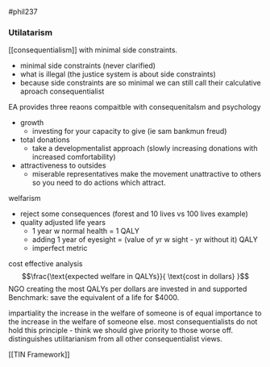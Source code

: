 #phil237 

### Utilatarism
[[consequentialism]] with minimal side constraints.
- minimal side constraints (never clarified)
- what is illegal (the justice system is about side constraints)
- because side constraints are so minimal we can still call their calculative aproach consequentialist

EA provides three reaons compaitble with consequenitalsm and psychology
- growth
	- investing for your capacity to give (ie sam bankmun freud)
- total donations
	- take a developmentalist approach (slowly increasing donations with increased comfortability)
- attractiveness to outsides
	- miserable representatives make the movement unattractive to others so you need to do actions which attract.

welfarism
- reject some consequences (forest and 10 lives vs 100 lives example)
- quality adjusted life years
	- 1 year w normal health = 1 QALY
	- adding 1 year of eyesight = (value of yr w sight - yr without it) QALY
	- imperfect metric


cost effective analysis
$$\frac{\text{expected welfare in QALYs}}{
\text{cost in dollars}
}$$
NGO creating the most QALYs per dollars are invested in and supported
Benchmark: save the equivalent of a life for $4000. 

impartiality
the increase in the welfare of someone is of equal importance to the increase in the welfare of someone else. most consequentialists do not hold this principle - think we should give priority to those worse off. distinguishes utilitarianism from all other consequentialist views.

[[TIN Framework]]